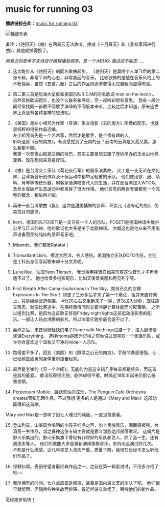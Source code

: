 ﻿# music for running 03


**播放链接在此：**[music for running 03](http://music.163.com/#/playlist?id=422225390)

![播放列表](http://7xtcjb.com2.z0.glb.clouddn.com/image/jpg/music%20for%20running%2003.jpg)

备注：《艳阳天》《嗷》在网易云无法收听，换成《三月春天》和《非核家园进行曲》，其他就懒得换了。

*网易云的歌单不支持自行编辑播放顺序，是一个大BUG! 强迫症不能忍……*


1. 这次跑步从《艳阳天》的同名歌曲起步。 
《艳阳天》是窦唯个人单飞后的第二张专辑，非常平和的心态，非常美丽的音乐。
比较钦佩的是他在音乐风格上的不断探索，虽然《五雀六雁》之后的作品则逐渐变得太过自我而显得晦涩。

2. 第二第三首是后海大鲨鱼和美国乐队R.E.M的同名歌词 man on the moon 。
虽然风格歌词迥异，也没什么联系和呼应，但一起听却很有意思。
我有一段时间经常找同一首歌不同歌手演绎的不同版本来听，比较之后才知道，原来这世界上真是有各种各样的想法呢。

3. 《美国》是左小祖咒为作家（导演）朱文电影《云的南方》所做的配乐，也就是纯粹的电影作品选编。  
左小祖咒首先是一个艺术家，然后才是歌手，是个很有趣的人。    
听听这首《云的南方》，有没感觉到了云南的云？云南的云真是又高又美，怎么看都不腻。   
我第一次登雪山就是云南的哈巴，其实主要是想去蹭了登协举办的玉龙山地竞速赛，现在想起来真是好玩。

4. 《嗷》是台湾交工乐队《菊花夜行军》的器乐演奏曲。
交工是一支无论在文化界、台湾新音乐创作以及环保运动中都举足轻重的乐队。
他们使用锣、鼓、唢呐、月琴等传统乐器，用客家话演唱当代人的生活，并在反台湾加入WTO以及反水库破坏生态运动中都发挥了很大作用。
他们仅有的两张专辑都有一个完整的概念，稍后再介绍。

5. 再来一首台湾歌曲《飘》，这次是甜美慵懒的女声，坏女儿《没有毛的熊》，优美悦耳的旋律。

6. korn，德国乐队FOSETI是一支只有一个人的乐队，FOSETI是德国神话中维护公平与正义的神，他的歌词也大多是关于北欧神话。
大概这也是他从来不用电声设备而坚持纯粹的原声音乐吧。

7. Mirando，我们都爱Ratatat！
8. Transatlanticism，横渡大西洋，令人感伤。美国独立乐队DCFC作品，主创是工科出身但写起歌来却十分文青呢。

9. La veillee，法国Yann Tiersen，
我觉得用挥洒自如来形容这位音乐才子再合适不过了。
他也给很多电影配乐，比如天使爱美丽和再见列宁等。

10. First Breath After Coma-Explosions In The Sky，期待已久的空爆Explosions In The Sky！
铺垫了三分多后才来了第一个爆点，但并未直转向上，只是继续营造氛围，
4分20左右又重新来了一遍，这次加入沙铃，既狂躁又隐忍，就像比赛途中，在保持激情同时又要冷静计算体能而分配策略。
之所以提到比赛，是因为这首歌正好是Friday night lights这部运动电影里的配乐。一部让人热血沸腾的影片。所以听着它跑步最合适不过了。

11. 轰炸之后，来首稍微轻快的电子Come with Nothings过渡一下，进入到惨情民谣Everything。
选择monta是因为记得之前你说过很喜欢一个民谣乐队，或许你会喜欢这个温和又干净的inide一人乐队。

12. 跑得差不多了，回到《美国》的《醇厚之心云的南方》，手鼓节奏感很强，让已经稍显疲惫的身体重新振奋起来。

13. 最后是老崔的《另一个空间》。无能的力量这专辑几乎每首都是经典，而这首是我的最爱。
歌词写得很尖锐，旋律却很平缓，时隔近18年听起来仍那么振聋发聩。

14. Perpetuum Mobile，跳跃欢快的弦乐，The Penguin Cafe Orchestra creates管弦乐团作品，不过我想 更多的人是通过《Mary and Max》这部动画得知这首歌。

Mary and Max是一部听了挺让人难过的动画，一直没敢重看。

15. 登山列车，山美国合唱团的小孩子纯净之声，加上民族器乐，画面感极强。台湾高一生作品，邹之春神这张专辑主要就是嘉义邹族达邦部落歌谣。
这唱片是野火乐集出的。野火乐集旗下曾经有非常好的乐队和艺人，除了高一生，还有胡德夫等人。
他们的歌曲大多是重新演绎族群音乐，来内地巡演过好几次。
不知是什么缘故，近几年来艺人流失严重，质量下降，我现在已经不怎么听他们作品了。

16. 绿野仙踪。麦田守望者最经典作品之一。之前在第一辑里说过，不用多介绍了吧~~

17. 我所拥有的时间。七八点应该是南京，甚至是国内最文艺的乐队了吧。
他们很早就组团，但随后各种变故而停滞，最近听说又重组了，期待他们的新作品。

愿你跑步愉快！
 




